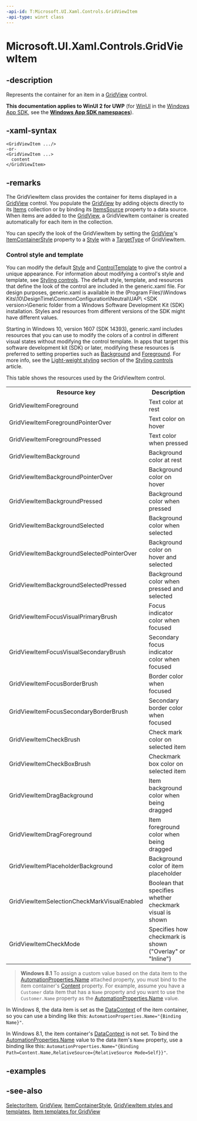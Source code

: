 ```yaml
---
-api-id: T:Microsoft.UI.Xaml.Controls.GridViewItem
-api-type: winrt class
---
```


<!-- Class syntax.
public class GridViewItem : Windows.UI.Xaml.Controls.Primitives.SelectorItem, Windows.UI.Xaml.Controls.IGridViewItem
-->

# Microsoft.UI.Xaml.Controls.GridViewItem

## -description
Represents the container for an item in a [GridView](gridview.md) control.

**This documentation applies to WinUI 2 for UWP** (for [WinUI](/windows/apps/winui/winui3/) in the [Windows App SDK](/windows/apps/windows-app-sdk/), see the **[Windows App SDK namespaces](/windows/windows-app-sdk/api/winrt/)**).

## -xaml-syntax
```xaml
<GridViewItem .../>
-or-
<GridViewItem ...>
  content
</GridViewItem>
```


## -remarks
The GridViewItem class provides the container for items displayed in a [GridView](gridview.md) control. You populate the [GridView](gridview.md) by adding objects directly to its [Items](itemscontrol_items.md) collection or by binding its [ItemsSource](itemscontrol_itemssource.md) property to a data source. When items are added to the [GridView](gridview.md), a GridViewItem container is created automatically for each item in the collection.

You can specify the look of the GridViewItem by setting the [GridView](gridview.md)'s [ItemContainerStyle](itemscontrol_itemcontainerstyle.md) property to a [Style](../microsoft.ui.xaml/style.md) with a [TargetType](../microsoft.ui.xaml/style_targettype.md) of GridViewItem.

### Control style and template

You can modify the default [Style](../microsoft.ui.xaml/style.md) and [ControlTemplate](controltemplate.md) to give the control a unique appearance. For information about modifying a control's style and template, see [Styling controls](/windows/uwp/controls-and-patterns/styling-controls). The default style, template, and resources that define the look of the control are included in the generic.xaml file. For design purposes, generic.xaml is available in the \(Program Files)\Windows Kits\10\DesignTime\CommonConfiguration\Neutral\UAP\ &lt;SDK version&gt;\Generic folder from a Windows Software Development Kit (SDK) installation. Styles and resources from different versions of the SDK might have different values.

Starting in Windows 10, version 1607 (SDK 14393), generic.xaml includes resources that you can use to modify the colors of a control in different visual states without modifying the control template. In apps that target this software development kit (SDK) or later, modifying these resources is preferred to setting properties such as [Background](control_background.md) and [Foreground](control_foreground.md). For more info, see the [Light-weight styling](/windows/uwp/controls-and-patterns/styling-controls) section of the [Styling controls](/windows/uwp/controls-and-patterns/styling-controls) article.

This table shows the resources used by the GridViewItem control.

<table>
   <tr><th>Resource key</th><th>Description</th></tr>
   <tr><td>GridViewItemForeground</td><td>Text color at rest</td></tr>
   <tr><td>GridViewItemForegroundPointerOver</td><td>Text color on hover</td></tr>
   <tr><td>GridViewItemForegroundPressed</td><td>Text color when pressed</td></tr>
   <tr><td>GridViewItemBackground</td><td>Background color at rest</td></tr>
   <tr><td>GridViewItemBackgroundPointerOver</td><td>Background color on hover</td></tr>
   <tr><td>GridViewItemBackgroundPressed</td><td>Background color when pressed</td></tr>
   <tr><td>GridViewItemBackgroundSelected</td><td>Background color when selected</td></tr>
   <tr><td>GridViewItemBackgroundSelectedPointerOver</td><td>Background color on hover and selected</td></tr>
   <tr><td>GridViewItemBackgroundSelectedPressed</td><td>Background color when pressed and selected</td></tr>
   <tr><td>GridViewItemFocusVisualPrimaryBrush</td><td>Focus indicator color when focused</td></tr>
   <tr><td>GridViewItemFocusVisualSecondaryBrush</td><td>Secondary focus indicator color when focused</td></tr>
   <tr><td>GridViewItemFocusBorderBrush</td><td>Border color when focused</td></tr>
   <tr><td>GridViewItemFocusSecondaryBorderBrush</td><td>Secondary border color when focused</td></tr>
   <tr><td>GridViewItemCheckBrush</td><td>Check mark color on selected item</td></tr>
   <tr><td>GridViewItemCheckBoxBrush</td><td>Checkmark box color on selected item</td></tr>
   <tr><td>GridViewItemDragBackground</td><td>Item background color when being dragged</td></tr>
   <tr><td>GridViewItemDragForeground</td><td>Item foreground color when being dragged</td></tr>
   <tr><td>GridViewItemPlaceholderBackground</td><td>Background color of item placeholder</td></tr>
   <tr><td>GridViewItemSelectionCheckMarkVisualEnabled</td><td>Boolean that specifies whether checkmark visual is shown</td></tr>
   <tr><td>GridViewItemCheckMode</td><td>Specifies how checkmark is shown ("Overlay" or "Inline")</td></tr>
</table>

> **Windows 8.1**
> To assign a custom value based on the data item to the [AutomationProperties.Name](/windows/winui/api/microsoft.ui.xaml.automation.automationproperties#xaml-attached-properties) attached property, you must bind to the item container's [Content](contentcontrol_content.md) property. For example, assume you have a `Customer` data item that has a `Name` property and you want to use the `Customer.Name` property as the [AutomationProperties.Name](/windows/winui/api/microsoft.ui.xaml.automation.automationproperties#xaml-attached-properties) value.

In Windows 8, the data item is set as the [DataContext](../microsoft.ui.xaml/frameworkelement_datacontext.md) of the item container, so you can use a binding like this: `AutomationProperties.Name="{Binding Name}"`.

In Windows 8.1, the item container's [DataContext](../microsoft.ui.xaml/frameworkelement_datacontext.md) is not set. To bind the [AutomationProperties.Name](/windows/winui/api/microsoft.ui.xaml.automation.automationproperties#xaml-attached-properties) value to the data item's `Name` property, use a binding like this: `AutomationProperties.Name="{Binding Path=Content.Name,RelativeSource={RelativeSource Mode=Self}}"`.

## -examples

## -see-also
[SelectorItem](../microsoft.ui.xaml.controls.primitives/selectoritem.md), [GridView](gridview.md), [ItemContainerStyle](itemscontrol_itemcontainerstyle.md), [GridViewItem styles and templates](/windows/apps/design/style/xaml-styles), [Item templates for GridView](/windows/uwp/controls-and-patterns/item-templates-gridview)
